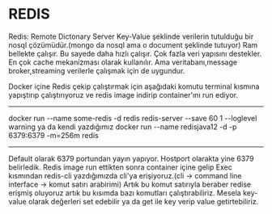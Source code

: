 # REDIS

Redis: Remote Dictonary Server
Key-Value şeklinde verilerin tutulduğu bir nosql çözümüdür.(mongo da nosql ama o document şeklinde tutuyor)
Ram bellekte çalışır. Bu sayede daha hızlı çalışır. Çok fazla veri yapısını destekler.
En çok cache mekanizması olarak kullanılır. Ama veritabanı,message broker,streaming verilerle çalışmak için de uygundur.


Docker içine Redis çekip çalıştırmak için aşağıdaki komutu terminal kısmına yapıştırıp çalıştırıyoruz ve redis image indirip container'ını run ediyor.
*********************************************************************************
docker run --name some-redis -d redis redis-server --save 60 1 --loglevel warning ya da kendi yazdığımız docker run --name redisjava12 -d -p 6379:6379 -m=256m redis
*********************************************************************************
Default olarak 6379 portundan yayın yapıyor. Hostport olarakta yine 6379 belirledik.
Redis image run ettikten sonra container içine gelip Exec kısmından redis-cli yazdığımızda cli'ya erişiyoruz.(cli -> command line interface -> komut satırı arabirimi)
Artık bu komut satırıyla beraber redise erişmiş oluyoruz artık bu kısımda bazı komutları çalıştırabiliriz. 
Mesela key-value olarak değerleri set edebilir ya da get ile key verip value getirtebiliriz.



